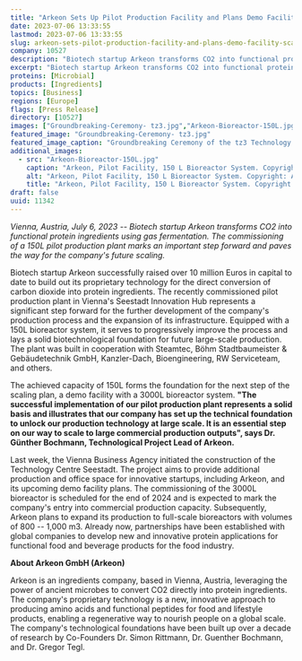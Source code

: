 ```yaml
---
title: "Arkeon Sets Up Pilot Production Facility and Plans Demo Facility for Scaleup"
date: 2023-07-06 13:33:55
lastmod: 2023-07-06 13:33:55
slug: arkeon-sets-pilot-production-facility-and-plans-demo-facility-scaleup
company: 10527
description: "Biotech startup Arkeon transforms CO2 into functional protein ingredients using gas fermentation. The commissioning of a 150L pilot production plant marks an important step forward and paves the way for the company's future scaling."
excerpt: "Biotech startup Arkeon transforms CO2 into functional protein ingredients using gas fermentation. The commissioning of a 150L pilot production plant marks an important step forward and paves the way for the company's future scaling."
proteins: [Microbial]
products: [Ingredients]
topics: [Business]
regions: [Europe]
flags: [Press Release]
directory: [10527]
images: ["Groundbreaking-Ceremony- tz3.jpg","Arkeon-Bioreactor-150L.jpg"]
featured_image: "Groundbreaking-Ceremony- tz3.jpg"
featured_image_caption: "Groundbreaking Ceremony of the tz3 Technology Centre in Vienna's Seestadt Innovation Hub. Copyright: David Bohmann."
additional_images:
  - src: "Arkeon-Bioreactor-150L.jpg"
    caption: "Arkeon, Pilot Facility, 150 L Bioreactor System. Copyright: Arkeon."
    alt: "Arkeon, Pilot Facility, 150 L Bioreactor System. Copyright: Arkeon."
    title: "Arkeon, Pilot Facility, 150 L Bioreactor System. Copyright: Arkeon."
draft: false
uuid: 11342
---
```

*Vienna, Austria, July 6, 2023 -- Biotech startup Arkeon transforms CO2
into functional protein ingredients using gas fermentation. The
commissioning of a 150L pilot production plant marks an important step
forward and paves the way for the company\'s future scaling.*

Biotech startup Arkeon successfully raised over 10 million Euros in
capital to date to build out its proprietary technology for the direct
conversion of carbon dioxide into protein ingredients. The recently
commissioned pilot production plant in Vienna\'s Seestadt Innovation Hub
represents a significant step forward for the further development of the
company's production process and the expansion of its infrastructure.
Equipped with a 150L bioreactor system, it serves to progressively
improve the process and lays a solid biotechnological foundation for
future large-scale production. The plant was built in cooperation with
Steamtec, Böhm Stadtbaumeister & Gebäudetechnik GmbH, Kanzler-Dach,
Bioengineering, RW Serviceteam, and others.

The achieved capacity of 150L forms the foundation for the next step of
the scaling plan, a demo facility with a 3000L bioreactor system. **"The
successful implementation of our pilot production plant represents a
solid basis and illustrates that our company has set up the technical
foundation to unlock our production technology at large scale. It is an
essential step on our way to scale to large commercial production
outputs", says Dr. Günther Bochmann, Technological Project Lead of
Arkeon.**

Last week, the Vienna Business Agency initiated the construction of the
Technology Centre Seestadt. The project aims to provide additional
production and office space for innovative startups, including Arkeon,
and its upcoming demo facility plans. The commissioning of the 3000L
bioreactor is scheduled for the end of 2024 and is expected to mark the
company\'s entry into commercial production capacity. Subsequently,
Arkeon plans to expand its production to full-scale bioreactors with
volumes of 800 -- 1,000 m3. Already now, partnerships have been
established with global companies to develop new and innovative protein
applications for functional food and beverage products for the food
industry. 

**About Arkeon GmbH (Arkeon)**

Arkeon is an ingredients company, based in Vienna, Austria, leveraging
the power of ancient microbes to convert CO2 directly into protein
ingredients. The company\'s proprietary technology is a new, innovative
approach to producing amino acids and functional peptides for food and
lifestyle products, enabling a regenerative way to nourish people on a
global scale. The company's technological foundations have been built up
over a decade of research by Co-Founders Dr. Simon Rittmann, Dr.
Guenther Bochmann, and Dr. Gregor Tegl.
